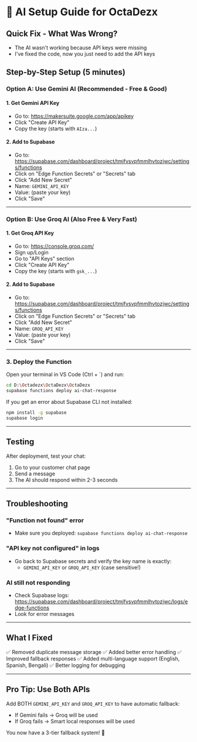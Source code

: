 # 🤖 AI Setup Guide for OctaDezx

## Quick Fix - What Was Wrong?
- The AI wasn't working because API keys were missing
- I've fixed the code, now you just need to add the API keys

## Step-by-Step Setup (5 minutes)

### Option A: Use Gemini AI (Recommended - Free & Good)

#### 1. Get Gemini API Key
- Go to: https://makersuite.google.com/app/apikey
- Click "Create API Key"
- Copy the key (starts with `AIza...`)

#### 2. Add to Supabase
- Go to: https://supabase.com/dashboard/project/tmjfvsvpfmmlhvtozjwc/settings/functions
- Click on "Edge Function Secrets" or "Secrets" tab
- Click "Add New Secret"
- Name: `GEMINI_API_KEY`
- Value: (paste your key)
- Click "Save"

---

### Option B: Use Groq AI (Also Free & Very Fast)

#### 1. Get Groq API Key
- Go to: https://console.groq.com/
- Sign up/Login
- Go to "API Keys" section
- Click "Create API Key"
- Copy the key (starts with `gsk_...`)

#### 2. Add to Supabase
- Go to: https://supabase.com/dashboard/project/tmjfvsvpfmmlhvtozjwc/settings/functions
- Click on "Edge Function Secrets" or "Secrets" tab
- Click "Add New Secret"
- Name: `GROQ_API_KEY`
- Value: (paste your key)
- Click "Save"

---

### 3. Deploy the Function

Open your terminal in VS Code (Ctrl + `) and run:

```bash
cd D:\Octadezx\OctaDezx\OctaDezx
supabase functions deploy ai-chat-response
```

If you get an error about Supabase CLI not installed:
```bash
npm install -g supabase
supabase login
```

---

## Testing

After deployment, test your chat:
1. Go to your customer chat page
2. Send a message
3. The AI should respond within 2-3 seconds

---

## Troubleshooting

### "Function not found" error
- Make sure you deployed: `supabase functions deploy ai-chat-response`

### "API key not configured" in logs
- Go back to Supabase secrets and verify the key name is exactly:
  - `GEMINI_API_KEY` or `GROQ_API_KEY` (case sensitive!)

### AI still not responding
- Check Supabase logs: https://supabase.com/dashboard/project/tmjfvsvpfmmlhvtozjwc/logs/edge-functions
- Look for error messages

---

## What I Fixed

✅ Removed duplicate message storage
✅ Added better error handling
✅ Improved fallback responses
✅ Added multi-language support (English, Spanish, Bengali)
✅ Better logging for debugging

---

## Pro Tip: Use Both APIs

Add BOTH `GEMINI_API_KEY` and `GROQ_API_KEY` to have automatic fallback:
- If Gemini fails → Groq will be used
- If Groq fails → Smart local responses will be used

You now have a 3-tier fallback system! 🚀

